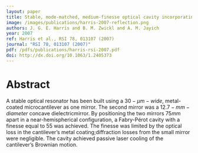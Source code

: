```yaml
---
layout: paper
title: Stable, mode-matched, medium-finesse optical cavity incorporating a microcantilever mirror\*:\* Optical characterization and laser cooling
image: /images/publications/harris-2007-reflection.png
authors: J. G. E. Harris and B. M. Zwickl and A. M. Jayich
year: 2007
ref: Harris et al., RSI 78, 013107 (2007)
journal: "RSI 78, 013107 (2007)"
pdf: /pdfs/publications/harris-rsi-2007.pdf
doi: http://dx.doi.org/10.1063/1.2405373
---
```


# Abstract

A stable optical resonator has been built using a $30-μm-wide$, metal-coated microcantilever as one mirror. The second mirror was a $12.7-mm-diameter$ concave dielectricmirror. By positioning the two mirrors $75mm$ apart in a near-hemispherical configuration, a Fabry-Pérot cavity with a finesse equal to 55 was achieved. The finesse was limited by the optical loss in the cantilever’s metal coating;diffraction losses from the small mirror were negligible. The cavity achieved passive laser cooling of the cantilever’s Brownian motion.
